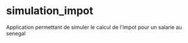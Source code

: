 # simulation_impot
Application permettant de simuler le calcul de l'impot pour un salarie au senegal
